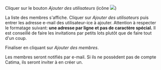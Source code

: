 Cliquer sur le bouton *Ajouter des utilisateurs* (icône ![](assets/setup/usergroup_icon.png))

La liste des membres s'affiche. Cliquer sur *Ajouter des utilisateurs* puis entrer les adresse e-mail des utilisateur-ice à ajouter. Attention à respecter le formatage suivant: **une adresse par ligne et pas de caractère spécial.** Il est conseillé de faire les invitations par petits lots plutôt que de faire tout d'un coup.

Finaliser en cliquant sur *Ajouter des membres*.

Les membres seront notifiés par e-mail. Si ils ne possèdent pas de compte Catima, ils seront inviter à en créer un.
